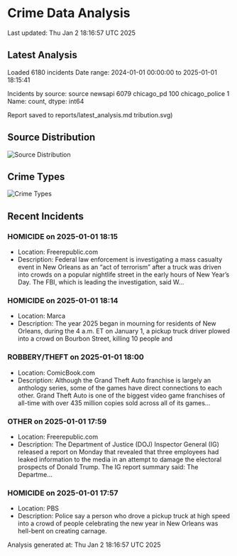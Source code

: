 # Crime Data Analysis
Last updated: Thu Jan  2 18:16:57 UTC 2025

## Latest Analysis

Loaded 6180 incidents
Date range: 2024-01-01 00:00:00 to 2025-01-01 18:15:41

Incidents by source:
source
newsapi           6079
chicago_pd         100
chicago_police       1
Name: count, dtype: int64

Report saved to reports/latest_analysis.md
tribution.svg)

## Source Distribution
![Source Distribution](images/source_distribution.svg)

## Crime Types
![Crime Types](images/crime_types.svg)

## Recent Incidents

### HOMICIDE on 2025-01-01 18:15
- Location: Freerepublic.com
- Description: Federal law enforcement is investigating a mass casualty event in New Orleans as an “act of terrorism” after a truck was driven into crowds on a popular nightlife street in the early hours of New Year’s Day. The FBI, which is leading the investigation, said W…


### HOMICIDE on 2025-01-01 18:14
- Location: Marca
- Description: The year 2025 began in mourning for residents of New Orleans, during the 4 a.m. ET on January 1, a pickup truck driver plowed into a crowd on Bourbon Street, killing 10 people and


### ROBBERY/THEFT on 2025-01-01 18:00
- Location: ComicBook.com
- Description: Although the Grand Theft Auto franchise is largely an anthology series, some of the games have direct connections to each other. Grand Theft Auto is one of the biggest video game franchises of all-time with over 435 million copies sold across all of its games…


### OTHER on 2025-01-01 17:59
- Location: Freerepublic.com
- Description: The Department of Justice (DOJ) Inspector General (IG) released a report on Monday that revealed that three employees had leaked information to the media in an attempt to damage the electoral prospects of Donald Trump. The IG report summary said: The Departme…


### HOMICIDE on 2025-01-01 17:57
- Location: PBS
- Description: Police say a person who drove a pickup truck at high speed into a crowd of people celebrating the new year in New Orleans was hell-bent on creating carnage.

Analysis generated at: Thu Jan  2 18:16:57 UTC 2025
